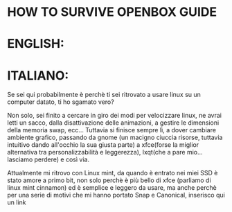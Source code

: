 # HOW TO SURVIVE OPENBOX GUIDE
# ENGLISH:

# ITALIANO:
Se sei qui probabilmente è perchè ti sei ritrovato a usare linux su un computer datato, ti ho sgamato vero?

Non solo, sei finito a cercare in giro dei modi per velocizzare linux, ne avrai letti un sacco, dalla disattivazione 
delle animazioni, a gestire le dimensioni della memoria swap, ecc... Tuttavia si finisce sempre lì, a dover cambiare ambiente
grafico, passando da gnome (un macigno ciuccia risorse, tuttavia intuitivo dando all'occhio la sua giusta parte) a xfce(forse la miglior alternativa tra personalizzabilità e leggerezza), lxqt(che a pare mio... lasciamo perdere) e così via.

Attualmente mi ritrovo con Linux mint, da quando è entrato nei miei SSD è stato amore a primo bit, non solo perchè è più bello di xfce (parliamo di linux mint cinnamon) ed è semplice e leggero da usare, ma anche perchè per una serie di motivi che mi hanno portato Snap e Canonical, inserisco qui un link 
